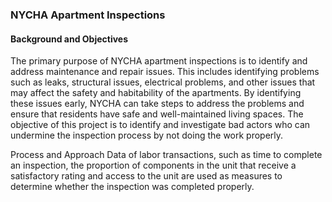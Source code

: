 ### NYCHA Apartment Inspections

#### Background and Objectives
The primary purpose of NYCHA apartment inspections is to identify and address maintenance and repair issues. This includes identifying problems such as leaks, structural issues, electrical problems, and other issues that may affect the safety and habitability of the apartments. By identifying these issues early, NYCHA can take steps to address the problems and ensure that residents have safe and well-maintained living spaces. The objective of this project is to identify and investigate bad actors who can undermine the inspection process by not doing the work properly. 

Process and Approach
Data of labor transactions, such as time to complete an inspection, the proportion of components in the unit that receive a satisfactory rating and access to the unit are used as measures to determine whether the inspection was completed properly.

